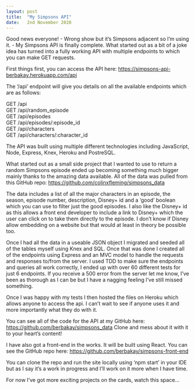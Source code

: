 ```yaml
---
layout: post
title:  "My Simpsons API"
date:   2nd November 2020
---
```


Good news everyone! - Wrong show but it’s Simpsons adjacent so I’m using it.  - My Simpsons API is finally complete. What started out as a bit of a joke idea has turned into a fully working API with multiple endpoints to which you can make GET requests.

First things first, you can access the API here: https://simpsons-api-berbakay.herokuapp.com/api

The ‘/api’ endpoint will give you details on all the available endpoints which are as follows:

GET /api<br>
GET /api/random_episode<br>
GET /api/episodes<br>
GET /api/episodes/:episode_id<br>
GET /api/characters<br>
GET /api/characters/:character_id<br>

The API was built using multiple different technologies including JavaScript, Node, Express, Knex, Heroku and PostreSQL.

What started out as a small side project that I wanted to use to return a random Simpsons episode ended up becoming something much bigger mainly thanks to the amazing data available. All of the data was pulled from this GitHub repo: https://github.com/colinxfleming/simpsons_data

The data includes a list of all the major characters in an episode, the season, episode number, description, Disney+ id and a ‘good’ boolean which you can use to filter just the good episodes. I also like the Disney+ id as this allows a front end developer to include a link to Disney+ which the user can click on to take them directly to the episode. I don’t know if Disney allow embedding on a website but that would at least in theory be possible too.

Once I had all the data in a useable JSON object I migrated and seeded all of the tables myself using Knex and SQL. Once that was done I created all of the endpoints using Express and an MVC model to handle the requests and responses to/from the server. I used TDD to make sure the endpoints and queries all work correctly, I ended up with over 60 different tests for just 6 endpoints. If you receive a 500 error from the server let me know, I’ve been as thorough as I can be but I have a nagging feeling I’ve still missed something.

Once I was happy with my tests I then hosted the files on Heroku which allows anyone to access the api. I can’t wait to see if anyone uses it and more importantly what they do with it.

You can see all of the code for the API at my GitHub here: https://github.com/berbakay/simpsons_data Clone and mess about it with it to your heart’s content!


I have also got a front-end in the works. It will be built using React. You can see the GitHub repo here: https://github.com/berbakay/simpsons-front-end

You can clone the repo and run the site locally using ‘npm start’ in your IDE but as I say it’s a work in progress and I’ll work on it more when I have time.

For now I’ve got more exciting projects on the cards, watch this space...